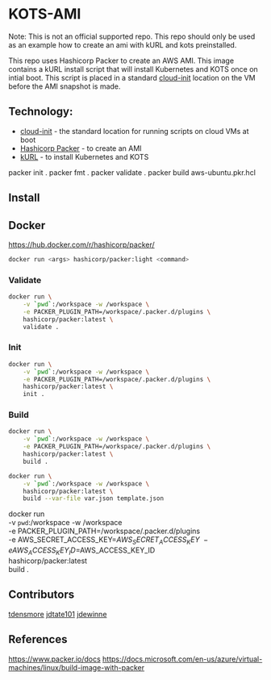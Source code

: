 # KOTS-AMI

Note: This is not an official supported repo. This repo should only be used as an example how to create an ami with kURL and kots preinstalled.

This repo uses Hashicorp Packer to create an AWS AMI. This image contains a kURL install script that will install Kubernetes and KOTS once on intial boot. This script is placed in a standard [cloud-init](https://cloudinit.readthedocs.io/en/latest/) location on the VM before the AMI snapshot is made.

## Technology:
* [cloud-init](https://cloudinit.readthedocs.io/en/latest/) - the standard location for running scripts on cloud VMs at boot
* [Hashicorp Packer](https://www.packer.io/) - to create an AMI
* [kURL](https://kurl.sh/) - to install Kubernetes and KOTS


packer init .
packer fmt .
packer validate .
packer build aws-ubuntu.pkr.hcl

## Install

## Docker

https://hub.docker.com/r/hashicorp/packer/

```bash
docker run <args> hashicorp/packer:light <command>
```

### Validate

```bash
docker run \
    -v `pwd`:/workspace -w /workspace \
    -e PACKER_PLUGIN_PATH=/workspace/.packer.d/plugins \
    hashicorp/packer:latest \
    validate .
```

### Init

```bash
docker run \
    -v `pwd`:/workspace -w /workspace \
    -e PACKER_PLUGIN_PATH=/workspace/.packer.d/plugins \
    hashicorp/packer:latest \
    init .
```

### Build

```bash
docker run \
    -v `pwd`:/workspace -w /workspace \
    -e PACKER_PLUGIN_PATH=/workspace/.packer.d/plugins \
    hashicorp/packer:latest \
    build .
```
```bash
docker run \
    -v `pwd`:/workspace -w /workspace \
    hashicorp/packer:latest \
    build --var-file var.json template.json
```

docker run \
    -v `pwd`:/workspace -w /workspace \
    -e PACKER_PLUGIN_PATH=/workspace/.packer.d/plugins \
    -e AWS_SECRET_ACCESS_KEY=$AWS_SECRET_ACCESS_KEY \
    -e AWS_ACCESS_KEY_ID=$AWS_ACCESS_KEY_ID \
    hashicorp/packer:latest \
    build .

## Contributors
[tdensmore](https://github.com/tdensmore)
[jdtate101](https://github.com/jdtate101)
[jdewinne](https://github.com/jdewinne)

## References

https://www.packer.io/docs
https://docs.microsoft.com/en-us/azure/virtual-machines/linux/build-image-with-packer
